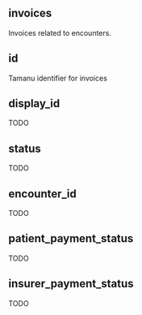 ## invoices

Invoices related to encounters.

## id

Tamanu identifier for invoices

## display_id

TODO

## status

TODO

## encounter_id

TODO

## patient_payment_status

TODO

## insurer_payment_status

TODO

